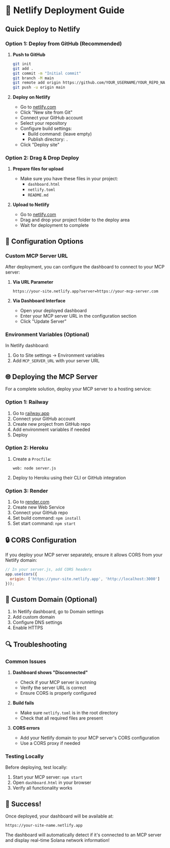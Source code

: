 # 🚀 Netlify Deployment Guide

## Quick Deploy to Netlify

### Option 1: Deploy from GitHub (Recommended)

1. **Push to GitHub**
   ```bash
   git init
   git add .
   git commit -m "Initial commit"
   git branch -M main
   git remote add origin https://github.com/YOUR_USERNAME/YOUR_REPO_NAME.git
   git push -u origin main
   ```

2. **Deploy on Netlify**
   - Go to [netlify.com](https://netlify.com)
   - Click "New site from Git"
   - Connect your GitHub account
   - Select your repository
   - Configure build settings:
     - Build command: (leave empty)
     - Publish directory: `.`
   - Click "Deploy site"

### Option 2: Drag & Drop Deploy

1. **Prepare files for upload**
   - Make sure you have these files in your project:
     - `dashboard.html`
     - `netlify.toml`
     - `README.md`

2. **Upload to Netlify**
   - Go to [netlify.com](https://netlify.com)
   - Drag and drop your project folder to the deploy area
   - Wait for deployment to complete

## 🔧 Configuration Options

### Custom MCP Server URL

After deployment, you can configure the dashboard to connect to your MCP server:

1. **Via URL Parameter**
   ```
   https://your-site.netlify.app?server=https://your-mcp-server.com
   ```

2. **Via Dashboard Interface**
   - Open your deployed dashboard
   - Enter your MCP server URL in the configuration section
   - Click "Update Server"

### Environment Variables (Optional)

In Netlify dashboard:
1. Go to Site settings → Environment variables
2. Add `MCP_SERVER_URL` with your server URL

## 🌐 Deploying the MCP Server

For a complete solution, deploy your MCP server to a hosting service:

### Option 1: Railway
1. Go to [railway.app](https://railway.app)
2. Connect your GitHub account
3. Create new project from GitHub repo
4. Add environment variables if needed
5. Deploy

### Option 2: Heroku
1. Create a `Procfile`:
   ```
   web: node server.js
   ```
2. Deploy to Heroku using their CLI or GitHub integration

### Option 3: Render
1. Go to [render.com](https://render.com)
2. Create new Web Service
3. Connect your GitHub repo
4. Set build command: `npm install`
5. Set start command: `npm start`

## 🔒 CORS Configuration

If you deploy your MCP server separately, ensure it allows CORS from your Netlify domain:

```javascript
// In your server.js, add CORS headers
app.use(cors({
  origin: ['https://your-site.netlify.app', 'http://localhost:3000']
}));
```

## 📱 Custom Domain (Optional)

1. In Netlify dashboard, go to Domain settings
2. Add custom domain
3. Configure DNS settings
4. Enable HTTPS

## 🔍 Troubleshooting

### Common Issues

1. **Dashboard shows "Disconnected"**
   - Check if your MCP server is running
   - Verify the server URL is correct
   - Ensure CORS is properly configured

2. **Build fails**
   - Make sure `netlify.toml` is in the root directory
   - Check that all required files are present

3. **CORS errors**
   - Add your Netlify domain to your MCP server's CORS configuration
   - Use a CORS proxy if needed

### Testing Locally

Before deploying, test locally:
1. Start your MCP server: `npm start`
2. Open `dashboard.html` in your browser
3. Verify all functionality works

## 🎉 Success!

Once deployed, your dashboard will be available at:
```
https://your-site-name.netlify.app
```

The dashboard will automatically detect if it's connected to an MCP server and display real-time Solana network information! 